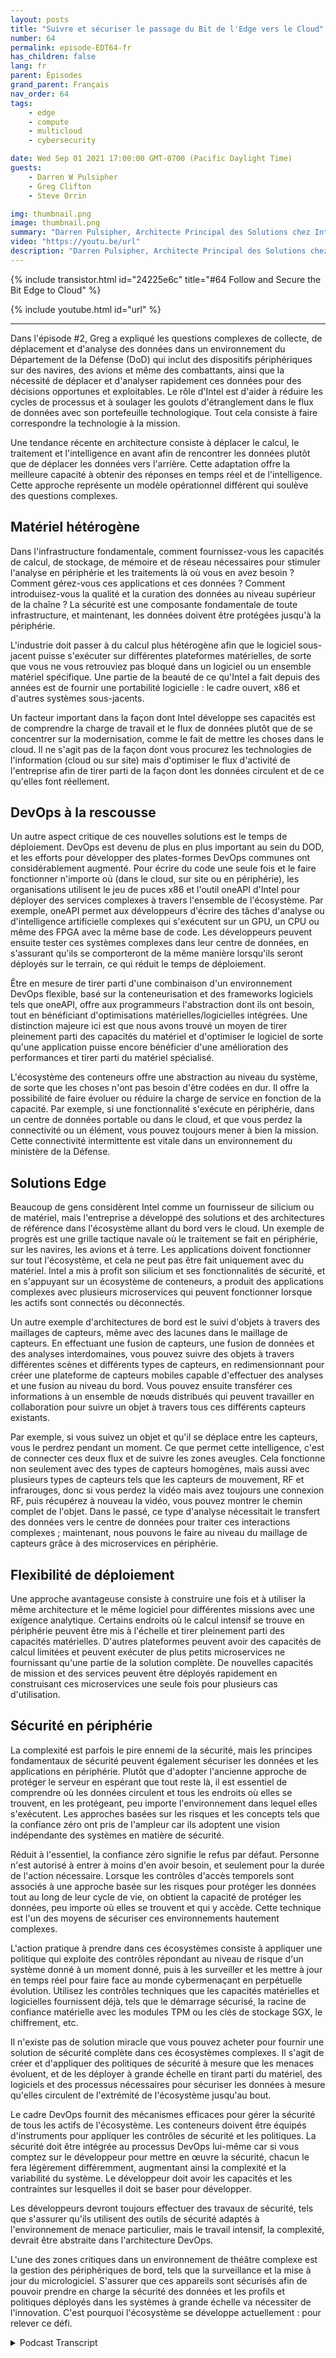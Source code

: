 ```yaml
---
layout: posts
title: "Suivre et sécuriser le passage du Bit de l'Edge vers le Cloud"
number: 64
permalink: episode-EDT64-fr
has_children: false
lang: fr
parent: Épisodes
grand_parent: Français
nav_order: 64
tags:
    - edge
    - compute
    - multicloud
    - cybersecurity

date: Wed Sep 01 2021 17:00:00 GMT-0700 (Pacific Daylight Time)
guests:
    - Darren W Pulsipher
    - Greg Clifton
    - Steve Orrin

img: thumbnail.png
image: thumbnail.png
summary: "Darren Pulsipher, Architecte Principal des Solutions chez Intel, discute du suivi du bit avec Greg Clifton, Directeur du Département de la Défense et du Renseignement chez Intel, lors d'un suivi de l'épisode n°2, ainsi que Steve Orrin, CTO Fédéral chez Intel, qui apporte son expertise en matière de sécurité dans des environnements complexes de l'edge jusqu'au cloud."
video: "https://youtu.be/url"
description: "Darren Pulsipher, Architecte Principal des Solutions chez Intel, discute du suivi du bit avec Greg Clifton, Directeur du Département de la Défense et du Renseignement chez Intel, lors d'un suivi de l'épisode n°2, ainsi que Steve Orrin, CTO Fédéral chez Intel, qui apporte son expertise en matière de sécurité dans des environnements complexes de l'edge jusqu'au cloud."
---
```


<div>
{% include transistor.html id="24225e6c" title="#64 Follow and Secure the Bit Edge to Cloud" %}

{% include youtube.html id="url" %}
</div>

---

Dans l'épisode #2, Greg a expliqué les questions complexes de collecte, de déplacement et d'analyse des données dans un environnement du Département de la Défense (DoD) qui inclut des dispositifs périphériques sur des navires, des avions et même des combattants, ainsi que la nécessité de déplacer et d'analyser rapidement ces données pour des décisions opportunes et exploitables. Le rôle d'Intel est d'aider à réduire les cycles de processus et à soulager les goulots d'étranglement dans le flux de données avec son portefeuille technologique. Tout cela consiste à faire correspondre la technologie à la mission.

Une tendance récente en architecture consiste à déplacer le calcul, le traitement et l'intelligence en avant afin de rencontrer les données plutôt que de déplacer les données vers l'arrière. Cette adaptation offre la meilleure capacité à obtenir des réponses en temps réel et de l'intelligence. Cette approche représente un modèle opérationnel différent qui soulève des questions complexes.

## Matériel hétérogène

Dans l'infrastructure fondamentale, comment fournissez-vous les capacités de calcul, de stockage, de mémoire et de réseau nécessaires pour stimuler l'analyse en périphérie et les traitements là où vous en avez besoin ? Comment gérez-vous ces applications et ces données ? Comment introduisez-vous la qualité et la curation des données au niveau supérieur de la chaîne ? La sécurité est une composante fondamentale de toute infrastructure, et maintenant, les données doivent être protégées jusqu'à la périphérie.

L'industrie doit passer à du calcul plus hétérogène afin que le logiciel sous-jacent puisse s'exécuter sur différentes plateformes matérielles, de sorte que vous ne vous retrouviez pas bloqué dans un logiciel ou un ensemble matériel spécifique. Une partie de la beauté de ce qu'Intel a fait depuis des années est de fournir une portabilité logicielle : le cadre ouvert, x86 et d'autres systèmes sous-jacents.

Un facteur important dans la façon dont Intel développe ses capacités est de comprendre la charge de travail et le flux de données plutôt que de se concentrer sur la modernisation, comme le fait de mettre les choses dans le cloud. Il ne s'agit pas de la façon dont vous procurez les technologies de l'information (cloud ou sur site) mais d'optimiser le flux d'activité de l'entreprise afin de tirer parti de la façon dont les données circulent et de ce qu'elles font réellement.

## DevOps à la rescousse

Un autre aspect critique de ces nouvelles solutions est le temps de déploiement. DevOps est devenu de plus en plus important au sein du DOD, et les efforts pour développer des plates-formes DevOps communes ont considérablement augmenté. Pour écrire du code une seule fois et le faire fonctionner n'importe où (dans le cloud, sur site ou en périphérie), les organisations utilisent le jeu de puces x86 et l'outil oneAPI d'Intel pour déployer des services complexes à travers l'ensemble de l'écosystème. Par exemple, oneAPI permet aux développeurs d'écrire des tâches d'analyse ou d'intelligence artificielle complexes qui s'exécutent sur un GPU, un CPU ou même des FPGA avec la même base de code. Les développeurs peuvent ensuite tester ces systèmes complexes dans leur centre de données, en s'assurant qu'ils se comporteront de la même manière lorsqu'ils seront déployés sur le terrain, ce qui réduit le temps de déploiement.

Être en mesure de tirer parti d'une combinaison d'un environnement DevOps flexible, basé sur la conteneurisation et des frameworks logiciels tels que oneAPI, offre aux programmeurs l'abstraction dont ils ont besoin, tout en bénéficiant d'optimisations matérielles/logicielles intégrées. Une distinction majeure ici est que nous avons trouvé un moyen de tirer pleinement parti des capacités du matériel et d'optimiser le logiciel de sorte qu'une application puisse encore bénéficier d'une amélioration des performances et tirer parti du matériel spécialisé.

L'écosystème des conteneurs offre une abstraction au niveau du système, de sorte que les choses n'ont pas besoin d'être codées en dur. Il offre la possibilité de faire évoluer ou réduire la charge de service en fonction de la capacité. Par exemple, si une fonctionnalité s'exécute en périphérie, dans un centre de données portable ou dans le cloud, et que vous perdez la connectivité ou un élément, vous pouvez toujours mener à bien la mission. Cette connectivité intermittente est vitale dans un environnement du ministère de la Défense.

## Solutions Edge

Beaucoup de gens considèrent Intel comme un fournisseur de silicium ou de matériel, mais l'entreprise a développé des solutions et des architectures de référence dans l'écosystème allant du bord vers le cloud. Un exemple de progrès est une grille tactique navale où le traitement se fait en périphérie, sur les navires, les avions et à terre. Les applications doivent fonctionner sur tout l'écosystème, et cela ne peut pas être fait uniquement avec du matériel. Intel a mis à profit son silicium et ses fonctionnalités de sécurité, et en s'appuyant sur un écosystème de conteneurs, a produit des applications complexes avec plusieurs microservices qui peuvent fonctionner lorsque les actifs sont connectés ou déconnectés.

Un autre exemple d'architectures de bord est le suivi d'objets à travers des maillages de capteurs, même avec des lacunes dans le maillage de capteurs. En effectuant une fusion de capteurs, une fusion de données et des analyses interdomaines, vous pouvez suivre des objets à travers différentes scènes et différents types de capteurs, en redimensionnant pour créer une plateforme de capteurs mobiles capable d'effectuer des analyses et une fusion au niveau du bord. Vous pouvez ensuite transférer ces informations à un ensemble de nœuds distribués qui peuvent travailler en collaboration pour suivre un objet à travers tous ces différents capteurs existants.

Par exemple, si vous suivez un objet et qu'il se déplace entre les capteurs, vous le perdrez pendant un moment. Ce que permet cette intelligence, c'est de connecter ces deux flux et de suivre les zones aveugles. Cela fonctionne non seulement avec des types de capteurs homogènes, mais aussi avec plusieurs types de capteurs tels que les capteurs de mouvement, RF et infrarouges, donc si vous perdez la vidéo mais avez toujours une connexion RF, puis récupérez à nouveau la vidéo, vous pouvez montrer le chemin complet de l'objet. Dans le passé, ce type d'analyse nécessitait le transfert des données vers le centre de données pour traiter ces interactions complexes ; maintenant, nous pouvons le faire au niveau du maillage de capteurs grâce à des microservices en périphérie.

## Flexibilité de déploiement

Une approche avantageuse consiste à construire une fois et à utiliser la même architecture et le même logiciel pour différentes missions avec une exigence analytique. Certains endroits où le calcul intensif se trouve en périphérie peuvent être mis à l'échelle et tirer pleinement parti des capacités matérielles. D'autres plateformes peuvent avoir des capacités de calcul limitées et peuvent exécuter de plus petits microservices ne fournissant qu'une partie de la solution complète. De nouvelles capacités de mission et des services peuvent être déployés rapidement en construisant ces microservices une seule fois pour plusieurs cas d'utilisation.

## Sécurité en périphérie

La complexité est parfois le pire ennemi de la sécurité, mais les principes fondamentaux de sécurité peuvent également sécuriser les données et les applications en périphérie. Plutôt que d'adopter l'ancienne approche de protéger le serveur en espérant que tout reste là, il est essentiel de comprendre où les données circulent et tous les endroits où elles se trouvent, en les protégeant, peu importe l'environnement dans lequel elles s'exécutent. Les approches basées sur les risques et les concepts tels que la confiance zéro ont pris de l'ampleur car ils adoptent une vision indépendante des systèmes en matière de sécurité.

Réduit à l'essentiel, la confiance zéro signifie le refus par défaut. Personne n'est autorisé à entrer à moins d'en avoir besoin, et seulement pour la durée de l'action nécessaire. Lorsque les contrôles d'accès temporels sont associés à une approche basée sur les risques pour protéger les données tout au long de leur cycle de vie, on obtient la capacité de protéger les données, peu importe où elles se trouvent et qui y accède. Cette technique est l'un des moyens de sécuriser ces environnements hautement complexes.

L'action pratique à prendre dans ces écosystèmes consiste à appliquer une politique qui exploite des contrôles répondant au niveau de risque d'un système donné à un moment donné, puis à les surveiller et les mettre à jour en temps réel pour faire face au monde cybermenaçant en perpétuelle évolution. Utilisez les contrôles techniques que les capacités matérielles et logicielles fournissent déjà, tels que le démarrage sécurisé, la racine de confiance matérielle avec les modules TPM ou les clés de stockage SGX, le chiffrement, etc.

Il n'existe pas de solution miracle que vous pouvez acheter pour fournir une solution de sécurité complète dans ces écosystèmes complexes. Il s'agit de créer et d'appliquer des politiques de sécurité à mesure que les menaces évoluent, et de les déployer à grande échelle en tirant parti du matériel, des logiciels et des processus nécessaires pour sécuriser les données à mesure qu'elles circulent de l'extrémité de l'écosystème jusqu'au bout.

Le cadre DevOps fournit des mécanismes efficaces pour gérer la sécurité de tous les actifs de l'écosystème. Les conteneurs doivent être équipés d'instruments pour appliquer les contrôles de sécurité et les politiques. La sécurité doit être intégrée au processus DevOps lui-même car si vous comptez sur le développeur pour mettre en œuvre la sécurité, chacun le fera légèrement différemment, augmentant ainsi la complexité et la variabilité du système. Le développeur doit avoir les capacités et les contraintes sur lesquelles il doit se baser pour développer.

Les développeurs devront toujours effectuer des travaux de sécurité, tels que s'assurer qu'ils utilisent des outils de sécurité adaptés à l'environnement de menace particulier, mais le travail intensif, la complexité, devrait être abstraite dans l'architecture DevOps.

L'une des zones critiques dans un environnement de théâtre complexe est la gestion des périphériques de bord, tels que la surveillance et la mise à jour du micrologiciel. S'assurer que ces appareils sont sécurisés afin de pouvoir prendre en charge la sécurité des données et les profils et politiques déployés dans les systèmes à grande échelle va nécessiter de l'innovation. C'est pourquoi l'écosystème se développe actuellement : pour relever ce défi.



<details>
<summary> Podcast Transcript </summary>

<p></p>

</details>
